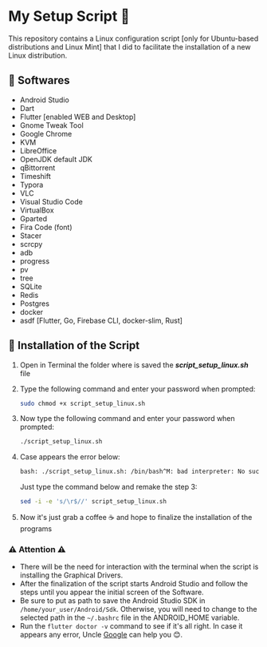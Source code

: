 # My Setup Script :floppy_disk:

This repository contains a Linux configuration script [only for Ubuntu-based distributions and Linux Mint] that I did to facilitate the installation of a new Linux distribution.

## :pushpin: ​Softwares

- Android Studio
- Dart
- Flutter [enabled WEB and Desktop]
- Gnome Tweak Tool
- Google Chrome
- KVM
- LibreOffice
- OpenJDK default JDK
- qBittorrent
- Timeshift
- Typora
- VLC
- Visual Studio Code
- VirtualBox
- Gparted
- Fira Code (font)
- Stacer
- scrcpy
- adb
- progress
- pv
- tree
- SQLite
- Redis
- Postgres
- docker
- asdf [Flutter, Go, Firebase CLI, docker-slim, Rust]

## :hammer: ​Installation of the Script

1. Open in Terminal the folder where is saved the ***script_setup_linux.sh*** file

2. Type the following command and enter your password when prompted:

   ```bash
   sudo chmod +x script_setup_linux.sh
   ```

3. Now type the following command and enter your password when prompted:

   ```bash
   ./script_setup_linux.sh
   ```

4. Case appears the error below:

   ```bash
   bash: ./script_setup_linux.sh: /bin/bash^M: bad interpreter: No such file or directory
   ```

   Just type the command below and remake the step 3:

   ```bash
   sed -i -e 's/\r$//' script_setup_linux.sh
   ```

5. Now it's just grab a coffee :coffee: and hope to finalize the installation of the programs

### :warning: Attention :warning:

- There will be the need for interaction with the terminal when the script is installing  the Graphical Drivers.
- After the finalization of the script starts Android Studio and follow the steps until you appear the initial screen of the Software.
- Be sure to put as path to save the Android Studio SDK in ```/home/your_user/Android/Sdk```. Otherwise, you will need to change to the selected path in the ```~/.bashrc``` file in the ANDROID_HOME variable.
- Run the ```flutter doctor -v``` command to see if it's all right. In case it appears any error, Uncle [Google](https://www.google.com "Google's Homepage") can help you :blush:.
